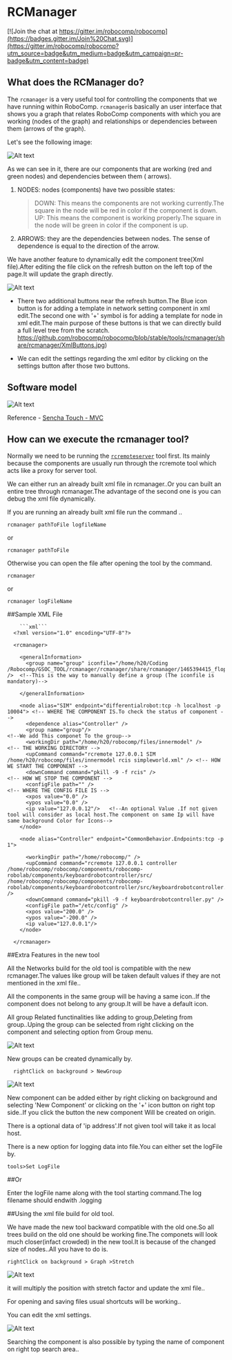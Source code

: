 RCManager
===============================

[![Join the chat at https://gitter.im/robocomp/robocomp](https://badges.gitter.im/Join%20Chat.svg)](https://gitter.im/robocomp/robocomp?utm_source=badge&utm_medium=badge&utm_campaign=pr-badge&utm_content=badge)

## What does the RCManager do?

The `rcmanager` is a very useful tool for controlling the components that we have running within RoboComp. `rcmanager`is basically an user interface that shows you a graph that relates RoboComp components with which you are working (nodes of the graph) and relationships or dependencies between them (arrows of the graph).

Let's see the following image:

![Alt text](https://github.com/robocomp/robocomp/blob/stable/tools/rcmanager/share/rcmanager/Graph.jpg)

As we can see in it, there are our components that are working (red and green nodes) and dependencies between them ( arrows).

1. NODES: nodes (components) have two possible states:
    > DOWN: This means the components are not working currently.The square in the node will be red in color if the component is down.
    > UP: This means the component is working properly.The square in the node will be green in color if the component is up.
2. ARROWS: they are the dependencies between nodes. The sense of dependence is equal to the direction of the arrow. 

We have another feature to dynamically edit the component tree(Xml file).After editing the file click on the refresh button on the left top of the page.It will update the graph directly. 

![Alt text](https://github.com/robocomp/robocomp/blob/stable/tools/rcmanager/share/rcmanager/Editor.jpg)

*   There two additional buttons near the refresh button.The Blue icon button is for adding a template in network setting component in xml edit.The second one with '+' symbol is for adding a template for node in xml edit.The main purpose of these buttons is that we can directly build a full level tree from the scratch.
https://github.com/robocomp/robocomp/blob/stable/tools/rcmanager/share/rcmanager/XmlButtons.jpg)
      

*   We can edit the settings regarding the xml editor by clicking on the settings button after those two buttons.

## Software model

![Alt text](https://github.com/Kmayankkr/robocomp/blob/highlyunstable/tools/rcmanager/mvc.jpg "")

Reference - [Sencha Touch - MVC](https://www.tutorialspoint.com/sencha_touch/sencha_touch_mvc_explanation.htm)

## How can we execute the rcmanager tool?

Normally we need to be running the [`rcremoteserver`](https://github.com/robocomp/robocomp/blob/stable/tools/rcremote)  tool first. Its mainly because the components are usually run through the rcremote tool which acts like a proxy for server tool.

We can either run an already built xml file in rcmanager..Or you can built an entire tree through rcmanager.The advantage of the second one is you can debug the xml file dynamically.


If you are running an already built xml file run the command ..

    rcmanager pathToFile logfileName
or 

    rcmanager pathToFile

Otherwise you can open the file after opening the tool by the command.
    
    rcmanager 

or  

    rcmanager logFileName

##Sample XML File
    
  
        ```xml```
      <?xml version="1.0" encoding="UTF-8"?>

      <rcmanager>

        <generalInformation>  
          <group name="group" iconfile="/home/h20/Coding                          /Robocomp/GSOC_TOOL/rcmanager/rcmanager/share/rcmanager/1465394415_floppy.png" />  <!--This is the way to manually define a group (The iconfile is mandatory)-->

        </generalInformation>

        <node alias="SIM" endpoint="differentialrobot:tcp -h localhost -p 10004"> <!-- WHERE THE COMPONENT IS.To check the status of component -->
          <dependence alias="Controller" />
          <group name="group"/>                                                   <!--We add This componet To the group-->
          <workingDir path="/home/h20/robocomp/files/innermodel" />               <!-- THE WORKING DIRECTORY -->
          <upCommand command="rcremote 127.0.0.1 SIM /home/h20/robocomp/files/innermodel rcis simpleworld.xml" /> <!-- HOW WE START THE COMPONENT -->
          <downCommand command="pkill -9 -f rcis" />                              <!-- HOW WE STOP THE COMPONENT -->
          <configFile path="" />                                                  <!-- WHERE THE CONFIG FILE IS -->
          <xpos value="0.0" />
          <ypos value="0.0" />
          <ip value="127.0.0.12"/>   <!--An optional Value .If not given tool will consider as local host.The component on same Ip will have same background Color for Icons-->  
        </node>

        <node alias="Controller" endpoint="CommonBehavior.Endpoints:tcp -p 1">
          
          <workingDir path="/home/robocomp/" />
          <upCommand command="rcremote 127.0.0.1 controller /home/robocomp/robocomp/components/robocomp-robolab/components/keyboardrobotcontroller/src/ /home/robocomp/robocomp/components/robocomp-robolab/components/keyboardrobotcontroller/src/keyboardrobotcontroller.py" />
          <downCommand command="pkill -9 -f keyboardrobotcontroller.py" />
          <configFile path="/etc/config" />
          <xpos value="200.0" />
          <ypos value="-200.0" />
          <ip value="127.0.0.1"/>
        </node>

      </rcmanager>


##Extra Features in the new tool

All the Networks build for the old tool is compatible with the new rcmanager.The values like group will be taken default values if they are not mentioned in the xml file..


All the components in the same group will be having a same icon..If the component does not belong to any group.It will be have a default icon.

All group Related  functinalities like adding to group,Deleting from group..Uping the group can be selected from right clicking on the component and selecting option from Group menu.

![Alt text](https://github.com/robocomp/robocomp/blob/stable/tools/rcmanager/share/rcmanager/GroupSelector.jpg)


New groups can be created dynamically by.

      rightClick on background > NewGroup


![Alt text](https://github.com/robocomp/robocomp/blob/stable/tools/rcmanager/share/rcmanager/GroupBuilder.jpg)


New component can be added either by right clicking on background and selecting 'New Component' or clicking on the '+' icon button on right top side..If you click the button the new component Will be created on origin.

There is a optional data of 'ip address'.If not given tool will take it as local host.

There is a new option for logging data into file.You can either set the logFile by.

    tools>Set LogFile

##Or 
    
Enter the logFile name along with the tool starting command.The log filename should endwith .logging

##Using the xml file build for old tool.

We have made the new tool backward compatible with the old one.So all trees build on the old one should be working fine.The componets will look much closer(infact crowded) in the new tool.It is because of the changed size of nodes..All you have to do is.


    rightClick on background > Graph >Stretch

![Alt text](https://github.com/robocomp/robocomp/blob/stable/tools/rcmanager/share/rcmanager/GraphStretch.jpg)

it will multiply the position with stretch factor and update the xml file..

For opening and saving files usual shortcuts will be working..

You can edit the xml settings.

![Alt text](https://github.com/robocomp/robocomp/blob/stable/tools/rcmanager/share/rcmanager/XmlEditorSettings.jpg)


Searching the component is also possible by typing the name of component on right top search area..
